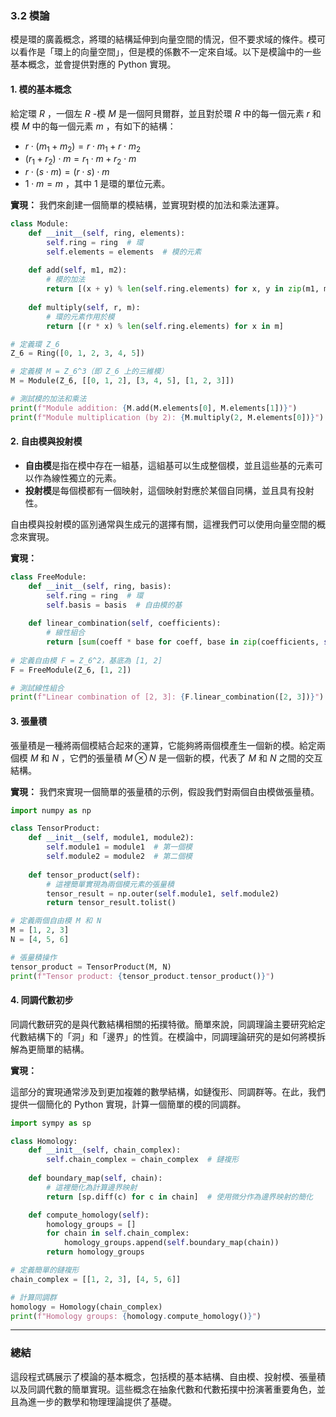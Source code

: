 ### 3.2 模論

模是環的廣義概念，將環的結構延伸到向量空間的情況，但不要求域的條件。模可以看作是「環上的向量空間」，但是模的係數不一定來自域。以下是模論中的一些基本概念，並會提供對應的 Python 實現。

#### 1. 模的基本概念

給定環  $`R`$ ，一個左  $`R`$ -模  $`M`$  是一個阿貝爾群，並且對於環  $`R`$  中的每一個元素  $`r`$  和模  $`M`$  中的每一個元素  $`m`$ ，有如下的結構：
-  $`r \cdot (m_1 + m_2) = r \cdot m_1 + r \cdot m_2`$ 
-  $`(r_1 + r_2) \cdot m = r_1 \cdot m + r_2 \cdot m`$ 
-  $`r \cdot (s \cdot m) = (r \cdot s) \cdot m`$ 
-  $`1 \cdot m = m`$ ，其中 1 是環的單位元素。

**實現：**
我們來創建一個簡單的模結構，並實現對模的加法和乘法運算。

```python
class Module:
    def __init__(self, ring, elements):
        self.ring = ring  # 環
        self.elements = elements  # 模的元素
    
    def add(self, m1, m2):
        # 模的加法
        return [(x + y) % len(self.ring.elements) for x, y in zip(m1, m2)]
    
    def multiply(self, r, m):
        # 環的元素作用於模
        return [(r * x) % len(self.ring.elements) for x in m]

# 定義環 Z_6
Z_6 = Ring([0, 1, 2, 3, 4, 5])

# 定義模 M = Z_6^3（即 Z_6 上的三維模）
M = Module(Z_6, [[0, 1, 2], [3, 4, 5], [1, 2, 3]])

# 測試模的加法和乘法
print(f"Module addition: {M.add(M.elements[0], M.elements[1])}")
print(f"Module multiplication (by 2): {M.multiply(2, M.elements[0])}")
```

#### 2. 自由模與投射模

- **自由模**是指在模中存在一組基，這組基可以生成整個模，並且這些基的元素可以作為線性獨立的元素。
- **投射模**是每個模都有一個映射，這個映射對應於某個自同構，並且具有投射性。

自由模與投射模的區別通常與生成元的選擇有關，這裡我們可以使用向量空間的概念來實現。

**實現：**

```python
class FreeModule:
    def __init__(self, ring, basis):
        self.ring = ring  # 環
        self.basis = basis  # 自由模的基
    
    def linear_combination(self, coefficients):
        # 線性組合
        return [sum(coeff * base for coeff, base in zip(coefficients, self.basis))]
    
# 定義自由模 F = Z_6^2，基底為 [1, 2]
F = FreeModule(Z_6, [1, 2])

# 測試線性組合
print(f"Linear combination of [2, 3]: {F.linear_combination([2, 3])}")
```

#### 3. 張量積

張量積是一種將兩個模結合起來的運算，它能夠將兩個模產生一個新的模。給定兩個模  $`M`$  和  $`N`$ ，它們的張量積  $`M \otimes N`$  是一個新的模，代表了  $`M`$  和  $`N`$  之間的交互結構。

**實現：**
我們來實現一個簡單的張量積的示例，假設我們對兩個自由模做張量積。

```python
import numpy as np

class TensorProduct:
    def __init__(self, module1, module2):
        self.module1 = module1  # 第一個模
        self.module2 = module2  # 第二個模
    
    def tensor_product(self):
        # 這裡簡單實現為兩個模元素的張量積
        tensor_result = np.outer(self.module1, self.module2)
        return tensor_result.tolist()

# 定義兩個自由模 M 和 N
M = [1, 2, 3]
N = [4, 5, 6]

# 張量積操作
tensor_product = TensorProduct(M, N)
print(f"Tensor product: {tensor_product.tensor_product()}")
```

#### 4. 同調代數初步

同調代數研究的是與代數結構相關的拓撲特徵。簡單來說，同調理論主要研究給定代數結構下的「洞」和「邊界」的性質。在模論中，同調理論研究的是如何將模拆解為更簡單的結構。

**實現：**

這部分的實現通常涉及到更加複雜的數學結構，如鏈復形、同調群等。在此，我們提供一個簡化的 Python 實現，計算一個簡單的模的同調群。

```python
import sympy as sp

class Homology:
    def __init__(self, chain_complex):
        self.chain_complex = chain_complex  # 鏈複形
    
    def boundary_map(self, chain):
        # 這裡簡化為計算邊界映射
        return [sp.diff(c) for c in chain]  # 使用微分作為邊界映射的簡化

    def compute_homology(self):
        homology_groups = []
        for chain in self.chain_complex:
            homology_groups.append(self.boundary_map(chain))
        return homology_groups

# 定義簡單的鏈複形
chain_complex = [[1, 2, 3], [4, 5, 6]]

# 計算同調群
homology = Homology(chain_complex)
print(f"Homology groups: {homology.compute_homology()}")
```

---

### 總結

這段程式碼展示了模論的基本概念，包括模的基本結構、自由模、投射模、張量積以及同調代數的簡單實現。這些概念在抽象代數和代數拓撲中扮演著重要角色，並且為進一步的數學和物理理論提供了基礎。